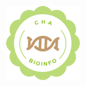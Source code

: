 <!-- README.md is generated from README.Rmd. Please edit that file -->
<!-- # yanpd01 -->
<!-- badges: start -->
<!-- badges: end -->

<img src="figs/CHA.png#pic_cente" width="200" />
